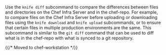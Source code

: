 Use the `knife diff` subcommand to compare the differences between files
and directories on the Chef Infra Server and in the chef-repo. For
example, to compare files on the Chef Infra Server before uploading or
downloading files using the `knife download` and `knife upload`
subcommands, or to ensure that certain files in multiple production
environments are the same. This subcommand is similar to the `git diff`
command that can be used to diff what is in the chef-repo with what is
synced to a git repository.

{{/* Moved to chef-workstation */}}

